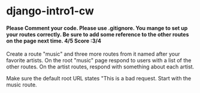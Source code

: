 # django-intro1-cw
#### Please Comment your code. Please use .gitignore. You mange to set up your routes correctly. Be sure to add some reference to the other routes on the page next time. 4/5 Score :3/4
Create a route "music" and three more routes from it named after your favorite artists. On the root "music" page respond to users with a list of the other routes. On the artist routes, respond with something about each artist.

Make sure the default root URL states "This is a bad request. Start with the music route.
